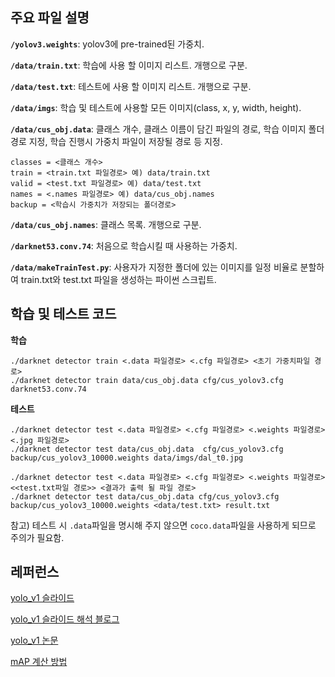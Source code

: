 ## 주요 파일 설명

**`/yolov3.weights`**: yolov3에 pre-trained된 가중치.


**`/data/train.txt`**: 학습에 사용 할 이미지 리스트. 개행으로 구분.


**`/data/test.txt`**: 테스트에 사용 할 이미지 리스트. 개행으로 구분.


**`/data/imgs`**: 학습 및 테스트에 사용할 모든 이미지(class, x, y, width, height).


**`/data/cus_obj.data`**: 클래스 개수, 클래스 이름이 담긴 파일의 경로, 학습 이미지 폴더 경로 지정, 학습 진행시 가중치 파일이 저장될 경로 등 지정.
~~~
classes = <클래스 개수>
train = <train.txt 파일경로> 예) data/train.txt
valid = <test.txt 파일경로> 예) data/test.txt
names = <.names 파일경로> 예) data/cus_obj.names
backup = <학습시 가중치가 저장되는 폴더경로>
~~~

**`/data/cus_obj.names`**: 클래스 목록. 개행으로 구분.


**`/darknet53.conv.74`**: 처음으로 학습시킬 때 사용하는 가중치.


**`/data/makeTrainTest.py`**: 사용자가 지정한 폴더에 있는 이미지를 일정 비율로 분할하여 train.txt와 test.txt 파일을 생성하는 파이썬 스크립트.

## 학습 및 테스트 코드


**학습**
~~~
./darknet detector train <.data 파일경로> <.cfg 파일경로> <초기 가중치파일 경로>
./darknet detector train data/cus_obj.data cfg/cus_yolov3.cfg darknet53.conv.74
~~~


**테스트**
~~~
./darknet detector test <.data 파일경로> <.cfg 파일경로> <.weights 파일경로> <.jpg 파일경로>
./darknet detector test data/cus_obj.data  cfg/cus_yolov3.cfg backup/cus_yolov3_10000.weights data/imgs/dal_t0.jpg

./darknet detector test <.data 파일경로> <.cfg 파일경로> <.weights 파일경로> <<test.txt파일 경로>> <결과가 출력 될 파일 경로>
./darknet detector test data/cus_obj.data cfg/cus_yolov3.cfg backup/cus_yolov3_10000.weights <data/test.txt> result.txt
~~~


참고) 테스트 시 `.data`파일을 명시해 주지 않으면 `coco.data`파일을 사용하게 되므로 주의가 필요함.


## 레퍼런스
[yolo_v1 슬라이드](https://docs.google.com/presentation/d/1aeRvtKG21KHdD5lg6Hgyhx5rPq_ZOsGjG5rJ1HP7BbA/pub?start=false&loop=false&delayms=3000&slide=id.p)

[yolo_v1 슬라이드 해석 블로그](http://blog.naver.com/PostView.nhn?blogId=sogangori&logNo=220993971883&parentCategoryNo=6&categoryNo=&viewDate=&isShowPopularPosts=true&from=search)

[yolo_v1 논문](https://arxiv.org/abs/1506.02640)

[mAP 계산 방법](https://medium.com/@jonathan_hui/map-mean-average-precision-for-object-detection-45c121a31173)